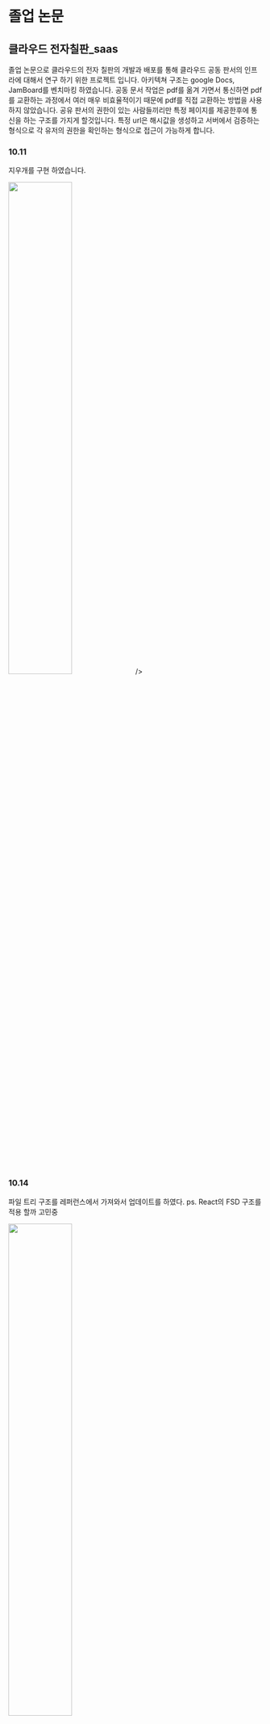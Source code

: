 <!-- @format -->

# 졸업 논문
## 클라우드 전자칠판_saas
졸업 논문으로 클라우드의 전자 칠판의 개발과 배포를 통해 클라우드 공동 판서의 인프라에 대해서 연구 하기 위한 프로젝트 입니다.
아키텍쳐 구조는 google Docs, JamBoard를 벤치마킹 하였습니다.
공동 문서 작업은 pdf를 옮겨 가면서 통신하면 pdf를 교환하는 과정에서 여러 매우 비효율적이기 때문에 pdf를 직접 교환하는 방법을 사용하지 않았습니다.
공유 판서의 권한이 있는 사람들끼리만 특정 페이지를 제공한후에 통신을 하는 구조를 가지게 할것입니다.
특정 url은 해시값을 생성하고 서버에서 검증하는 형식으로 각 유저의 권한을 확인하는 형식으로 접근이 가능하게 합니다.
###  10.11
지우개를 구현 하였습니다.

<img src="https://private-user-images.githubusercontent.com/83738337/375760222-677d66db-a89e-4b03-86c2-79efbaf31dcf.jpeg?jwt=eyJhbGciOiJIUzI1NiIsInR5cCI6IkpXVCJ9.eyJpc3MiOiJnaXRodWIuY29tIiwiYXVkIjoicmF3LmdpdGh1YnVzZXJjb250ZW50LmNvbSIsImtleSI6ImtleTUiLCJleHAiOjE3Mjg5MDYxNTksIm5iZiI6MTcyODkwNTg1OSwicGF0aCI6Ii84MzczODMzNy8zNzU3NjAyMjItNjc3ZDY2ZGItYTg5ZS00YjAzLTg2YzItNzllZmJhZjMxZGNmLmpwZWc_WC1BbXotQWxnb3JpdGhtPUFXUzQtSE1BQy1TSEEyNTYmWC1BbXotQ3JlZGVudGlhbD1BS0lBVkNPRFlMU0E1M1BRSzRaQSUyRjIwMjQxMDE0JTJGdXMtZWFzdC0xJTJGczMlMkZhd3M0X3JlcXVlc3QmWC1BbXotRGF0ZT0yMDI0MTAxNFQxMTM3MzlaJlgtQW16LUV4cGlyZXM9MzAwJlgtQW16LVNpZ25hdHVyZT05MTM4ZDUzODhkYzJjYmFkODg1Yjg3NzdhZTBjY2I2ZjAwOWYyZDcwNzlhZjM5NTZhZGUwZDE2MTllNzM4MmU1JlgtQW16LVNpZ25lZEhlYWRlcnM9aG9zdCJ9.rzjEmBRBSdwKhdMr0iYOmoRK6TdyihMX9nil610oG_Y" width="50%" height="50%"/>/>

### 10.14
파일 트리 구조를 레퍼런스에서 가져와서 업데이트를 하였다. ps. React의 FSD 구조를 적용 할까 고민중

<img src="https://private-user-images.githubusercontent.com/83738337/376220231-6f60326f-3b21-4b41-9c41-aa2ddbdf47a2.jpeg?jwt=eyJhbGciOiJIUzI1NiIsInR5cCI6IkpXVCJ9.eyJpc3MiOiJnaXRodWIuY29tIiwiYXVkIjoicmF3LmdpdGh1YnVzZXJjb250ZW50LmNvbSIsImtleSI6ImtleTUiLCJleHAiOjE3Mjg5MDYzMDIsIm5iZiI6MTcyODkwNjAwMiwicGF0aCI6Ii84MzczODMzNy8zNzYyMjAyMzEtNmY2MDMyNmYtM2IyMS00YjQxLTljNDEtYWEyZGRiZGY0N2EyLmpwZWc_WC1BbXotQWxnb3JpdGhtPUFXUzQtSE1BQy1TSEEyNTYmWC1BbXotQ3JlZGVudGlhbD1BS0lBVkNPRFlMU0E1M1BRSzRaQSUyRjIwMjQxMDE0JTJGdXMtZWFzdC0xJTJGczMlMkZhd3M0X3JlcXVlc3QmWC1BbXotRGF0ZT0yMDI0MTAxNFQxMTQwMDJaJlgtQW16LUV4cGlyZXM9MzAwJlgtQW16LVNpZ25hdHVyZT05MGI5NjQ3M2ExODBlOGU4MzcwZmEyZjFiMWNiOWQ1YTc4NDBkNjc3NTk0Yzg0ZjlkMWY0NzhjM2JiMzkxMWFmJlgtQW16LVNpZ25lZEhlYWRlcnM9aG9zdCJ9.yklcUX9-e4RoEP9Fx4vLMFLXJJD6lUAYYyqDKBN1tyU" width="50%" height="50%"/>
